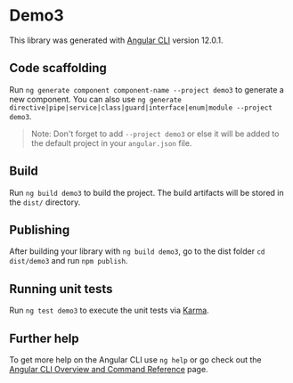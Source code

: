# Demo3

This library was generated with [Angular CLI](https://github.com/angular/angular-cli) version 12.0.1.

## Code scaffolding

Run `ng generate component component-name --project demo3` to generate a new component. You can also use `ng generate directive|pipe|service|class|guard|interface|enum|module --project demo3`.
> Note: Don't forget to add `--project demo3` or else it will be added to the default project in your `angular.json` file. 

## Build

Run `ng build demo3` to build the project. The build artifacts will be stored in the `dist/` directory.

## Publishing

After building your library with `ng build demo3`, go to the dist folder `cd dist/demo3` and run `npm publish`.

## Running unit tests

Run `ng test demo3` to execute the unit tests via [Karma](https://karma-runner.github.io).

## Further help

To get more help on the Angular CLI use `ng help` or go check out the [Angular CLI Overview and Command Reference](https://angular.io/cli) page.
